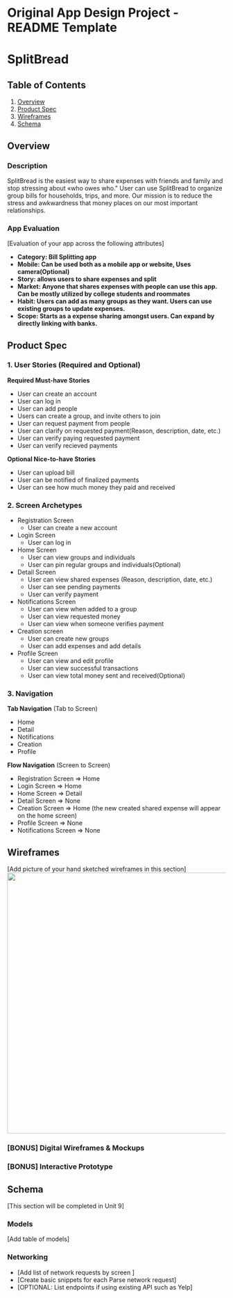 Original App Design Project - README Template
===

# SplitBread

## Table of Contents
1. [Overview](#Overview)
1. [Product Spec](#Product-Spec)
1. [Wireframes](#Wireframes)
2. [Schema](#Schema)

## Overview
### Description
SplitBread is the easiest way to share expenses with friends and family and stop stressing about «who owes who." User can use SplitBread to organize group bills for households, trips, and more. Our mission is to reduce the stress and awkwardness that money places on our most important relationships.

### App Evaluation
[Evaluation of your app across the following attributes]
- **Category: Bill Splitting app**
- **Mobile: Can be used both as a mobile app or website, Uses camera(Optional)**
- **Story: allows users to share expenses and split**
- **Market: Anyone that shares expenses with people can use this app. Can be mostly utilized by college students and roommates**
- **Habit: Users can add as many groups as they want. Users can use existing groups to update expenses.**
- **Scope: Starts as a expense sharing amongst users. Can expand by directly linking with banks.**

## Product Spec

### 1. User Stories (Required and Optional)

**Required Must-have Stories**

* User can create an account
* User can log in
* User can add people
* Users can create a group, and invite others to join 
* User can request payment from people
* User can clarify on requested payment(Reason, description, date, etc.)
* User can verify paying requested payment
* User can verify recieved payments

**Optional Nice-to-have Stories**

* User can upload bill
* User can be notified of finalized payments
* User can see how much money they paid and received

### 2. Screen Archetypes

* Registration Screen
    * User can create a new account
* Login Screen
    * User can log in
* Home Screen
    * User can view groups and individuals 
    * User can pin regular groups and individuals(Optional)
* Detail Screen
    * User can view shared expenses (Reason, description, date, etc.)
    * User can see pending payments 
    * User can verify payment
* Notifications Screen
    * User can view when added to a group
    * User can view requested money
    * User can view when someone verifies payment
* Creation screen
    * User can create new groups
    * User can add expenses and add details
* Profile Screen
    * User can view and edit profile
    * User can view successful transactions
    * User can view total money sent and received(Optional)

### 3. Navigation

**Tab Navigation** (Tab to Screen)

* Home
* Detail
* Notifications
* Creation 
* Profile


**Flow Navigation** (Screen to Screen)

* Registration Screen => Home
* Login Screen => Home
* Home Screen => Detail
* Detail Screen => None
* Creation Screen => Home (the new created shared expense will appear on the home screen)
* Profile Screen => None
* Notifications Screen => None

## Wireframes
[Add picture of your hand sketched wireframes in this section]
<img src="YOUR_WIREFRAME_IMAGE_URL" width=600>

### [BONUS] Digital Wireframes & Mockups

### [BONUS] Interactive Prototype

## Schema 
[This section will be completed in Unit 9]
### Models
[Add table of models]
### Networking
- [Add list of network requests by screen ]
- [Create basic snippets for each Parse network request]
- [OPTIONAL: List endpoints if using existing API such as Yelp]
